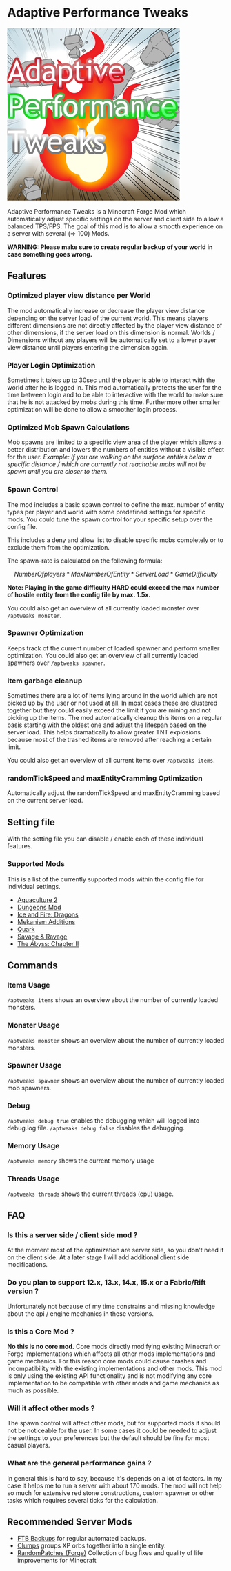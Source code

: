 # Adaptive Performance Tweaks

![Adaptive Performance Tweaks][logo]

Adaptive Performance Tweaks is a Minecraft Forge Mod which automatically adjust specific settings on the server and client side to allow a balanced TPS/FPS.
The goal of this mod is to allow a smooth experience on a server with several (=> 100) Mods.

**WARNING: Please make sure to create regular backup of your world in case something goes wrong.**

## Features

### Optimized player view distance per World

The mod automatically increase or decrease the player view distance depending on the server load of the current world.
This means players different dimensions are not directly affected by the player view distance of other dimensions, if the server load on this dimension is normal.
Worlds / Dimensions without any players will be automatically set to a lower player view distance until players entering the dimension again.

### Player Login Optimization

Sometimes it takes up to 30sec until the player is able to interact with the world after he is logged in.
This mod automatically protects the user for the time between login and to be able to interactive with the world to make sure that he is not attacked by mobs during this time.
Furthermore other smaller optimization will be done to allow a smoother login process.

### Optimized Mob Spawn Calculations

Mob spawns are limited to a specific view area of the player which allows a better distribution and lowers the numbers of entities without a visible effect for the user.
_Example: If you are walking on the surface entities below a specific distance / which are currently not reachable mobs will not be spawn until you are closer to them._

### Spawn Control

The mod includes a basic spawn control to define the max. number of entity types per player and world with some predefined settings for specific mods.
You could tune the spawn control for your specific setup over the config file.

This includes a deny and allow list to disable specific mobs completely or to exclude them from the optimization.

The spawn-rate is calculated on the following formula:

```math
Number Of players * Max Number Of Entity * Server Load * Game Difficulty
```

**Note: Playing in the game difficulty HARD could exceed the max number of hostile entity from the config file by max. 1.5x.**

You could also get an overview of all currently loaded monster over `/aptweaks monster`.

### Spawner Optimization

Keeps track of the current number of loaded spawner and perform smaller optimization.
You could also get an overview of all currently loaded spawners over `/aptweaks spawner`.

### Item garbage cleanup

Sometimes there are a lot of items lying around in the world which are not picked up by the user or not used at all.
In most cases these are clustered together but they could easily exceed the limit if you are mining and not picking up the items.
The mod automatically cleanup this items on a regular basis starting with the oldest one and adjust the lifespan based on the server load.
This helps dramatically to allow greater TNT explosions because most of the trashed items are removed after reaching a certain limit.

You could also get an overview of all current items over `/aptweaks items`.

### randomTickSpeed and maxEntityCramming Optimization

Automatically adjust the randomTickSpeed and maxEntityCramming based on the current server load.

## Setting file

With the setting file you can disable / enable each of these individual features.

### Supported Mods

This is a list of the currently supported mods within the config file for individual settings.

- [Aquaculture 2][aquaculture]
- [Dungeons Mod][dungeons_mod]
- [Ice and Fire: Dragons][iceandfire]
- [Mekanism Additions][mekanismadditions]
- [Quark][quark]
- [Savage & Ravage][savageandravage]
- [The Abyss: Chapter II][theabyss]

## Commands

### Items Usage

`/aptweaks items` shows an overview about the number of currently loaded monsters.

### Monster Usage

`/aptweaks monster` shows an overview about the number of currently loaded monsters.

### Spawner Usage

`/aptweaks spawner` shows an overview about the number of currently loaded mob spawners.

### Debug

`/aptweaks debug true` enables the debugging which will logged into debug.log file.
`/aptweaks debug false` disables the debugging.

### Memory Usage

`/aptweaks memory` shows the current memory usage

### Threads Usage

`/aptweaks threads` shows the current threads (cpu) usage.

## FAQ

### Is this a server side / client side mod ?

At the moment most of the optimization are server side, so you don't need it on the client side.
At a later stage I will add additional client side modifications.

### Do you plan to support 12.x, 13.x, 14.x, 15.x or a Fabric/Rift version ?

Unfortunately not because of my time constrains and missing knowledge about the api / engine mechanics in these versions.

### Is this a Core Mod ?

**No this is no core mod.** Core mods directly modifying existing Minecraft or Forge implementations which affects all other mods implementations and game mechanics.
For this reason core mods could cause crashes and incompatibility with the existing implementations and other mods.
This mod is only using the existing API functionality and is not modifying any core implementation to be compatible with other mods and game mechanics as much as possible.

### Will it affect other mods ?

The spawn control will affect other mods, but for supported mods it should not be noticeable for the user.
In some cases it could be needed to adjust the settings to your preferences but the default should be fine for most casual players.

### What are the general performance gains ?

In general this is hard to say, because it's depends on a lot of factors. In my case it helps me to run a server with about 170 mods.
The mod will not help so much for extensive red stone constructions, custom spawner or other tasks which requires several ticks for the calculation.

## Recommended Server Mods

- [FTB Backups][ftb_backups] for regular automated backups.
- [Clumps][clumps] groups XP orbs together into a single entity.
- [RandomPatches (Forge)][random_patches] Collection of bug fixes and quality of life improvements for Minecraft

[logo]: logo.png
[aquaculture]: https://www.curseforge.com/minecraft/mc-mods/aquaculture
[clumps]: https://www.curseforge.com/minecraft/mc-mods/clumps
[dungeons_mod]: https://www.curseforge.com/minecraft/mc-mods/dungeons-mod
[ftb_backups]: https://www.curseforge.com/minecraft/mc-mods/ftb-backups
[iceandfire]: https://www.curseforge.com/minecraft/mc-mods/ice-and-fire-dragons
[mekanismadditions]: https://www.curseforge.com/minecraft/mc-mods/mekanism-additions
[quark]: https://www.curseforge.com/minecraft/mc-mods/quark
[random_patches]: https://www.curseforge.com/minecraft/mc-mods/randompatches-forge
[savageandravage]: https://www.curseforge.com/minecraft/mc-mods/savage-and-ravage
[theabyss]: https://www.curseforge.com/minecraft/mc-mods/the-abyss-chapter-ii
